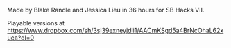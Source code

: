Made by Blake Randle and Jessica Lieu in 36 hours for SB Hacks VII.

Playable versions at https://www.dropbox.com/sh/3sj39exneyjdli1/AACmKSgd5a4BrNcOhaL62xuca?dl=0
